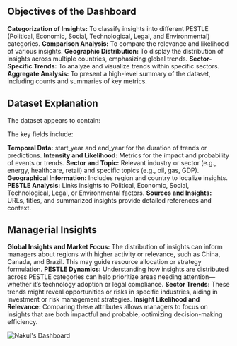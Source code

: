 ## Objectives of the Dashboard

**Categorization of Insights:** To classify insights into different PESTLE (Political, Economic, Social, Technological, Legal, and Environmental) categories.
**Comparison Analysis:** To compare the relevance and likelihood of various insights.
**Geographic Distribution:** To display the distribution of insights across multiple countries, emphasizing global trends.
**Sector-Specific Trends:** To analyze and visualize trends within specific sectors.
**Aggregate Analysis:** To present a high-level summary of the dataset, including counts and summaries of key metrics.

## Dataset Explanation

The dataset appears to contain:

The key fields include:

**Temporal Data:** start_year and end_year for the duration of trends or predictions.
**Intensity and Likelihood:** Metrics for the impact and probability of events or trends.
**Sector and Topic:** Relevant industry or sector (e.g., energy, healthcare, retail) and specific topics (e.g., oil, gas, GDP).
**Geographical Information:** Includes region and country to localize insights.
**PESTLE Analysis:** Links insights to Political, Economic, Social, Technological, Legal, or Environmental factors.
**Sources and Insights:** URLs, titles, and summarized insights provide detailed references and context.

## Managerial Insights

**Global Insights and Market Focus:** The distribution of insights can inform managers about regions with higher activity or relevance, such as China, Canada, and Brazil. This may guide resource allocation or strategy formulation.
**PESTLE Dynamics:** Understanding how insights are distributed across PESTLE categories can help prioritize areas needing attention—whether it’s technology adoption or legal compliance.
**Sector Trends:** These trends might reveal opportunities or risks in specific industries, aiding in investment or risk management strategies.
**Insight Likelihood and Relevance:** Comparing these attributes allows managers to focus on insights that are both impactful and probable, optimizing decision-making efficiency.

![Nakul's Dashboard](https://github.com/user-attachments/assets/785bb48b-59c3-4d50-8e2c-fa38202c993d)
